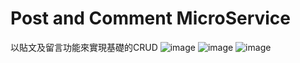 # Post and Comment MicroService
以貼文及留言功能來實現基礎的CRUD
![image](https://github.com/fan0223/todo-list-microservice/blob/main/drawIo/services.jpg)
![image](https://github.com/fan0223/todo-list-microservice/blob/main/drawIo/api.jpg)
![image](https://github.com/fan0223/todo-list-microservice/blob/main/drawIo/messageQueue.jpg)
